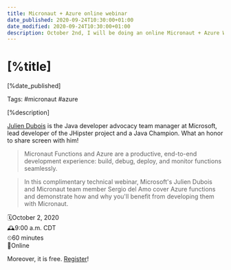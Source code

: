 ```yaml
---
title: Micronaut + Azure online webinar
date_published: 2020-09-24T10:30:00+01:00
date_modified: 2020-09-24T10:30:00+01:00
description: October 2nd, I will be doing an online Micronaut + Azure Webinar together with Julien Dubois.
---
```


# [%title]

[%date_published]

Tags: #micronaut #azure

[%description]

[Julien Dubois](https://twitter.com/juliendubois) is the Java developer advocacy team manager at Microsoft, lead developer of the JHipster project and a Java Champion. What an honor to share screen with him!

> Micronaut Functions and Azure are a productive, end-to-end development experience: build, debug, deploy, and monitor functions seamlessly. 

> In this complimentary technical webinar, Microsoft's Julien Dubois and Micronaut team member Sergio del Amo cover Azure functions and demonstrate how and why you'll benefit from developing them with Micronaut.

🗓October 2, 2020  
🕰9:00 a.m. CDT  
⏲60 minutes  
📍Online

Moreover, it is free. [Register](https://objectcomputing.com/products/micronaut/resources/azure-functions-with-micronaut)!

